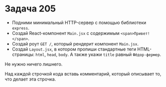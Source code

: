 # Задача 205

* Подними минимальный HTTP-сервер с помощью библиотеки `express`.
* Создай React-компонент `Main.jsx` с содержимым `<span>Привет!</span>`.
* Создай роут `GET /`, который рендерит компонент `Main.jsx`.
* Создай `Layout.jsx`, в котором пропиши стандартные теги HTML-страницы:
  `html`, `head`, `body`. А также укажи `title` равный `Фёдор-фермер`.

Не нужно ничего лишнего.

Над каждой строчкой кода вставь комментарий, который описывает то, что делает эта строчка.
